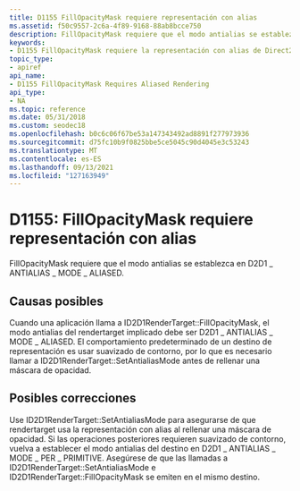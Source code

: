 ```yaml
---
title: D1155 FillOpacityMask requiere representación con alias
ms.assetid: f50c9557-2c6a-4f89-9168-88ab8bcce750
description: FillOpacityMask requiere que el modo antialias se establezca en D2D1 \_ ANTIALIAS \_ MODE \_ ALIASED.
keywords:
- D1155 FillOpacityMask requiere la representación con alias de Direct2D
topic_type:
- apiref
api_name:
- D1155 FillOpacityMask Requires Aliased Rendering
api_type:
- NA
ms.topic: reference
ms.date: 05/31/2018
ms.custom: seodec18
ms.openlocfilehash: b0c6c06f67be53a147343492ad8891f277973936
ms.sourcegitcommit: d75fc10b9f0825bbe5ce5045c90d4045e3c53243
ms.translationtype: MT
ms.contentlocale: es-ES
ms.lasthandoff: 09/13/2021
ms.locfileid: "127163949"
---
```

# <a name="d1155-fillopacitymask-requires-aliased-rendering"></a>D1155: FillOpacityMask requiere representación con alias

FillOpacityMask requiere que el modo antialias se establezca en D2D1 \_ ANTIALIAS \_ MODE \_ ALIASED.





 

## <a name="possible-causes"></a>Causas posibles

Cuando una aplicación llama a ID2D1RenderTarget::FillOpacityMask, el modo antialias del rendertarget implicado debe ser D2D1 \_ ANTIALIAS \_ MODE \_ ALIASED. El comportamiento predeterminado de un destino de representación es usar suavizado de contorno, por lo que es necesario llamar a ID2D1RenderTarget::SetAntialiasMode antes de rellenar una máscara de opacidad.

## <a name="possible-fixes"></a>Posibles correcciones

Use ID2D1RenderTarget::SetAntialiasMode para asegurarse de que rendertarget usa la representación con alias al rellenar una máscara de opacidad. Si las operaciones posteriores requieren suavizado de contorno, vuelva a establecer el modo antialias del destino en D2D1 \_ ANTIALIAS \_ MODE \_ PER \_ PRIMITIVE. Asegúrese de que las llamadas a ID2D1RenderTarget::SetAntialiasMode e ID2D1RenderTarget::FillOpacityMask se emiten en el mismo destino.

 

 




